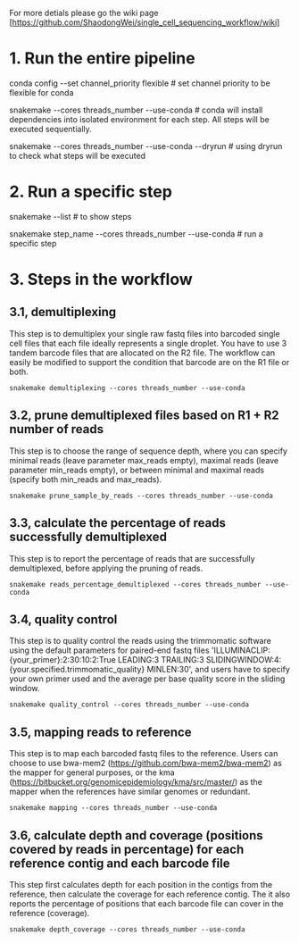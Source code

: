 For more detials please go the wiki page [https://github.com/ShaodongWei/single_cell_sequencing_workflow/wiki]
# 1. Run the entire pipeline
conda config --set channel_priority flexible # set channel priority to be flexible for conda

snakemake --cores threads_number --use-conda  # conda will install dependencies into isolated environment for each step. All steps will be executed sequentially. 

snakemake --cores threads_number --use-conda --dryrun # using dryrun to check what steps will be executed


# 2. Run a specific step 
snakemake --list # to show steps

snakemake step_name --cores threads_number --use-conda # run a specific step 


# 3. Steps in the workflow 

## 3.1, demultiplexing

This step is to demultiplex your single raw fastq files into barcoded single cell files that each file ideally represents a single droplet. You have to use 3 tandem barcode files that are allocated on the R2 file. The workflow can easily be modified to support the condition that barcode are on the R1 file or both. 
```
snakemake demultiplexing --cores threads_number --use-conda
```

## 3.2, prune demultiplexed files based on R1 + R2 number of reads
This step is to choose the range of sequence depth, where you can specify minimal reads (leave parameter max_reads empty), maximal reads (leave parameter min_reads empty), or between minimal and maximal reads (specify both min_reads and max_reads). 
```
snakemake prune_sample_by_reads --cores threads_number --use-conda
```
## 3.3, calculate the percentage of reads successfully demultiplexed
This step is to report the percentage of reads that are successfully demultiplexed, before applying the pruning of reads. 
```
snakemake reads_percentage_demultiplexed --cores threads_number --use-conda
```
## 3.4, quality control 
This step is to quality control the reads using the trimmomatic software using the default parameters for paired-end fastq files 'ILLUMINACLIP:{your_primer}:2:30:10:2:True LEADING:3 TRAILING:3 SLIDINGWINDOW:4:{your.specified.trimmomatic_quality} MINLEN:30', and users have to specify your own primer used and the average per base quality score in the sliding window. 
```
snakemake quality_control --cores threads_number --use-conda
```

## 3.5, mapping reads to reference 
This step is to map each barcoded fastq files to the reference. Users can choose to use bwa-mem2 (https://github.com/bwa-mem2/bwa-mem2) as the mapper for general purposes, or the kma (https://bitbucket.org/genomicepidemiology/kma/src/master/) as the mapper when the references have similar genomes or redundant.
```
snakemake mapping --cores threads_number --use-conda
```
## 3.6, calculate depth and coverage (positions covered by reads in percentage) for each reference contig and each barcode file 
This step first calculates depth for each position in the contigs from the reference, then calculate the coverage for each reference contig. The it also reports the percentage of positions that each barcode file can cover in the reference (coverage). 
```
snakemake depth_coverage --cores threads_number --use-conda
```
